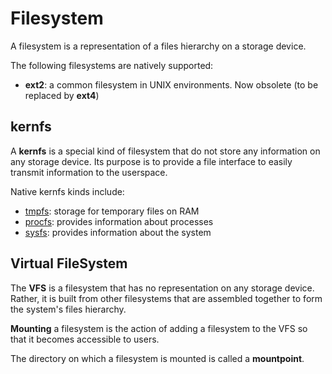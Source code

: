 # Filesystem

A filesystem is a representation of a files hierarchy on a storage device.

The following filesystems are natively supported:
- **ext2**: a common filesystem in UNIX environments. Now obsolete (to be replaced by **ext4**)

## kernfs

A **kernfs** is a special kind of filesystem that do not store any information on any storage device. Its purpose is to provide a file interface to easily transmit information to the userspace.

Native kernfs kinds include:
- [tmpfs](tmpfs.md): storage for temporary files on RAM
- [procfs](procfs.md): provides information about processes
- [sysfs](sysfs.md): provides information about the system

## Virtual FileSystem

The **VFS** is a filesystem that has no representation on any storage device. Rather, it is built from other filesystems that are assembled together to form the system's files hierarchy.

**Mounting** a filesystem is the action of adding a filesystem to the VFS so that it becomes accessible to users.

The directory on which a filesystem is mounted is called a **mountpoint**.
